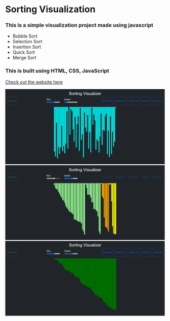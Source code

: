 # Sorting Visualization
### This is a simple visualization project made using javascript 
- Bubble Sort 
- Selection Sort
- Insertion Sort
- Quick Sort
- Merge Sort

### This is built using HTML, CSS, JavaScript <br/>

[Check out the website here]("https://kanishk0805.github.io/sorting-visualizer/")

<img src="img/img1.png"> <br/>
<img src="img/img2.png"> <br/>
<img src="img/img3.png"> <br/>
